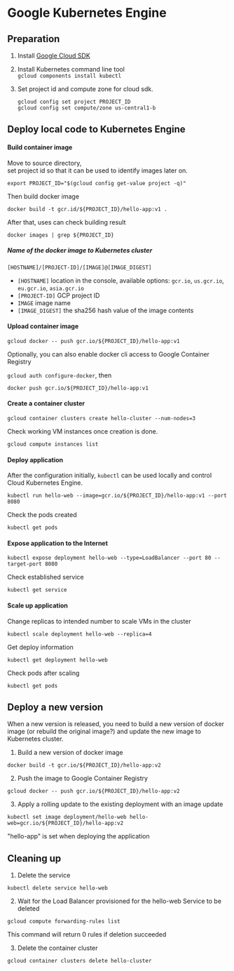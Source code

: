 # Google Kubernetes Engine

## Preparation

1. Install [Google Cloud SDK](https://cloud.google.com/sdk/docs/quickstarts)

2. Install Kubernetes command line tool  
  `gcloud components install kubectl`

3. Set project id and compute zone for cloud sdk.  

	```
	gcloud config set project PROJECT_ID
	gcloud config set compute/zone us-central1-b
	```

## Deploy local code to Kubernetes Engine

#### Build container image
Move to source directory,  
set project id so that it can be used to identify images later on.  

`export PROJECT_ID="$(gcloud config get-value project -q)"`

Then build docker image  

`docker build -t gcr.id/${PROJECT_ID}/hello-app:v1 .`

After that, uses can check building result  

`docker images | grep ${PROJECT_ID}`

##### Name of the docker image to Kubernetes cluster
`[HOSTNAME]/[PROJECT-ID]/[IMAGE]@[IMAGE_DIGEST]`

 - `[HOSTNAME]`  location in the console, available options: `gcr.io`, `us.gcr.io`, `eu.gcr.io`, `asia.gcr.io`
 - `[PROJECT-ID]`  GCP project ID
 - `IMAGE`  image name
 - `[IMAGE_DIGEST]`  the sha256 hash value of the image contents

#### Upload container image

`gcloud docker -- push gcr.io/${PROJECT_ID}/hello-app:v1`

Optionally, you can also enable docker cli access to Google Container Registry

`gcloud auth configure-docker`, then

`docker push gcr.io/${PROJECT_ID}/hello-app:v1`

#### Create a container cluster

`gcloud container clusters create hello-cluster --num-nodes=3`

Check working VM instances once creation is done.  

`gcloud compute instances list`

#### Deploy application  
After the configuration initially, `kubectl` can be used locally and control Cloud Kubernetes Engine.  

`kubectl run hello-web --image=gcr.io/${PROJECT_ID}/hello-app:v1 --port 8080`

Check the pods created  

`kubectl get pods`

#### Expose application to the Internet
`kubectl expose deployment hello-web --type=LoadBalancer --port 80 --target-port 8080`

Check established service  

`kubectl get service`

#### Scale up application
Change replicas to intended number to scale VMs in the cluster

`kubectl scale deployment hello-web --replica=4`

Get deploy information  

`kubectl get deployment hello-web`

Check pods after scaling  

`kubectl get pods`

## Deploy a new version  
When a new version is released, you need to build a new version of docker image (or rebuild the original image?) and update the new image to Kubernetes cluster.

1. Build a new version of docker image  

 `docker build -t gcr.io/${PROJECT_ID}/hello-app:v2`

2. Push the image to Google Container Registry  

 `gcloud docker -- push gcr.io/${PROJECT_ID}/hello-app:v2`

3. Apply a rolling update to the existing deployment with an image update  

 `kubectl set image deployment/hello-web hello-web=gcr.io/${PROJECT_ID}/hello-app:v2`

 "hello-app" is set when deploying the application

## Cleaning up

1. Delete the service

 `kubectl delete service hello-web`

2. Wait for the Load Balancer provisioned for the hello-web Service to be deleted

 `gcloud compute forwarding-rules list`

 This command will return 0 rules if deletion succeeded

3. Delete the container cluster

 `gcloud container clusters delete hello-cluster`
